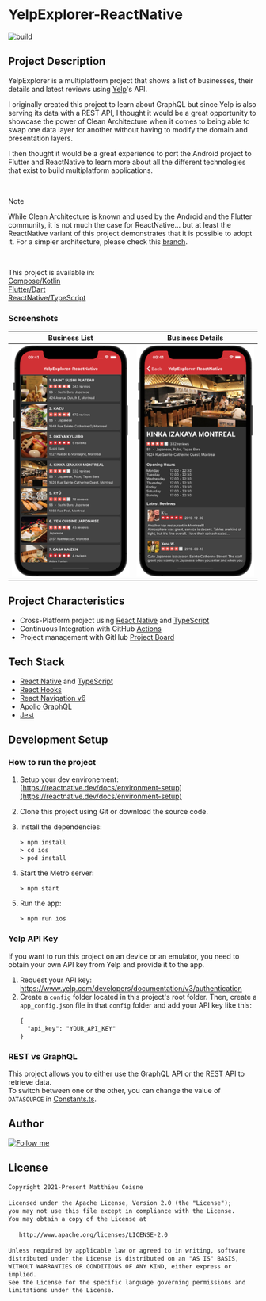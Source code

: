 # YelpExplorer-ReactNative

[![build](https://github.com/matthieucoisne/YelpExplorer-ReactNative/workflows/build/badge.svg)](https://github.com/matthieucoisne/YelpExplorer-ReactNative/blob/main/.github/workflows/build.yml)

## Project Description

YelpExplorer is a multiplatform project that shows a list of businesses, their details and latest reviews using
[Yelp](https://www.yelp.com/)'s API.

I originally created this project to learn about GraphQL but since Yelp is also serving its data with a REST API,
I thought it would be a great opportunity to showcase the power of Clean Architecture when it comes to being able
to swap one data layer for another without having to modify the domain and presentation layers.

I then thought it would be a great experience to port the Android project to Flutter and ReactNative to learn more
about all the different technologies that exist to build multiplatform applications.

<br/>

> [!NOTE]
> While Clean Architecture is known and used by the Android and the Flutter community, it is not much the case for ReactNative... but at least the ReactNative variant of this project demonstrates that it is possible to adopt it. For a simpler architecture, please check this [branch](https://github.com/matthieucoisne/YelpExplorer-ReactNative/tree/simpler-architecture).

<br/>

This project is available in:<br/>
[Compose/Kotlin](https://github.com/matthieucoisne/YelpExplorer)<br/>
[Flutter/Dart](https://github.com/matthieucoisne/YelpExplorer-Flutter)<br/>
[ReactNative/TypeScript](https://github.com/matthieucoisne/YelpExplorer-ReactNative)<br/>

### Screenshots

|                                                                           Business List                                                                            |                                                                             Business Details                                                                             |
| :----------------------------------------------------------------------------------------------------------------------------------------------------------------: | :----------------------------------------------------------------------------------------------------------------------------------------------------------------------: |
| ![YelpExplorer-React Native - Business List](https://github.com/matthieucoisne/YelpExplorer-ReactNative/blob/main/media/YelpExplorer-ReactNative-BusinessList.png) | ![YelpExplorer-React Native - Business Details](https://github.com/matthieucoisne/YelpExplorer-ReactNative/blob/main/media/YelpExplorer-ReactNative-BusinessDetails.png) |

## Project Characteristics

- Cross-Platform project using [React Native](https://reactnative.dev/) and [TypeScript](https://www.typescriptlang.org/)
- Continuous Integration with GitHub [Actions](https://github.com/matthieucoisne/YelpExplorer-ReactNative/actions)
- Project management with GitHub [Project Board](https://github.com/matthieucoisne/YelpExplorer-ReactNative/projects/1)

## Tech Stack

- [React Native](https://reactnative.dev/) and [TypeScript](https://www.typescriptlang.org/)
- [React Hooks](https://reactjs.org/docs/hooks-intro.html)
- [React Navigation v6](https://reactnavigation.org/docs/getting-started)
- [Apollo GraphQL](https://www.apollographql.com/docs/react/)
- [Jest](https://jestjs.io/docs/tutorial-react-native)

## Development Setup

### How to run the project

1. Setup your dev environement: [https://reactnative.dev/docs/environment-setup](https://reactnative.dev/docs/environment-setup)

2. Clone this project using Git or download the source code.

3. Install the dependencies:
   ```
   > npm install
   > cd ios
   > pod install
   ```
4. Start the Metro server:
   ```
   > npm start
   ```
5. Run the app:
   ```
   > npm run ios
   ```

### Yelp API Key

If you want to run this project on an device or an emulator, you need to obtain your own API key from Yelp and
provide it to the app.

1. Request your API key: https://www.yelp.com/developers/documentation/v3/authentication<br/>
2. Create a `config` folder located in this project's root folder. Then, create a `app_config.json` file in that `config` folder and add your API key like this:
   ```
   {
     "api_key": "YOUR_API_KEY"
   }
   ```

### REST vs GraphQL

This project allows you to either use the GraphQL API or the REST API to retrieve data.<br/>
To switch between one or the other, you can change the value of `DATASOURCE` in [Constants.ts](https://github.com/matthieucoisne/YelpExplorer-ReactNative/blob/main/src/core/Constants.ts).

## Author

[![Follow me](https://img.shields.io/twitter/follow/matthieucoisne?style=social)](https://x.com/matthieucoisne)

## License

```
Copyright 2021-Present Matthieu Coisne

Licensed under the Apache License, Version 2.0 (the "License");
you may not use this file except in compliance with the License.
You may obtain a copy of the License at

   http://www.apache.org/licenses/LICENSE-2.0

Unless required by applicable law or agreed to in writing, software
distributed under the License is distributed on an "AS IS" BASIS,
WITHOUT WARRANTIES OR CONDITIONS OF ANY KIND, either express or implied.
See the License for the specific language governing permissions and
limitations under the License.
```
